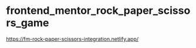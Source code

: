 ﻿# frontend_mentor_rock_paper_scissors_game
https://fm-rock-paper-scissors-integration.netlify.app/
